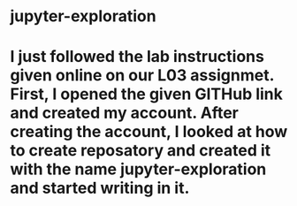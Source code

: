 # jupyter-exploration
# I just followed the lab instructions given online on our L03 assignmet. First, I opened the given GITHub link and created my account. After creating the account, I looked at how to create reposatory and created it with the name jupyter-exploration and started writing in it. 
